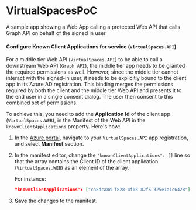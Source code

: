 # VirtualSpacesPoC
A sample app showing a Web App calling a protected Web API that calls Graph API on behalf of the signed in user

#### Configure Known Client Applications for service (`VirtualSpaces.API`)

For a middle tier Web API (`VirtualSpaces.API`) to be able to call a downstream Web API (`Graph API`), the middle tier app needs to be granted the required permissions as well.
However, since the middle tier cannot interact with the signed-in user, it needs to be explicitly bound to the client app in its Azure AD registration.
This binding merges the permissions required by both the client and the middle tier Web API and presents it to the end user in a single consent dialog. The user then consent to this combined set of permissions.

To achieve this, you need to add the **Application Id** of the client app (`VirtualSpaces.WEB`), in the Manifest of the Web API in the `knownClientApplications` property. Here's how:

1. In the [Azure portal](https://portal.azure.com), navigate to your `VirtualSpaces.API` app registration, and select **Manifest** section.
1. In the manifest editor, change the `"knownClientApplications": []` line so that the array contains 
   the Client ID of the client application (`VirtualSpaces.WEB`) as an element of the array.

    For instance:

    ```json
    "knownClientApplications": ["ca8dca8d-f828-4f08-82f5-325e1a1c6428"],
    ```

1. **Save** the changes to the manifest.
